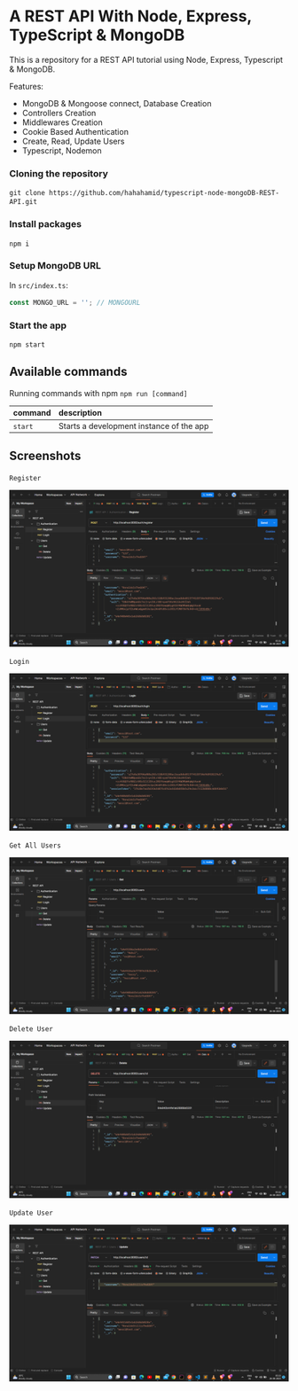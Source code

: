 # A REST API With Node, Express, TypeScript & MongoDB


This is a repository for a REST API tutorial using Node, Express, Typescript & MongoDB.


Features:

- MongoDB & Mongoose connect, Database Creation
- Controllers Creation
- Middlewares Creation
- Cookie Based Authentication
- Create, Read, Update Users 
- Typescript, Nodemon 

### Cloning the repository

```shell
git clone https://github.com/hahahamid/typescript-node-mongoDB-REST-API.git
```

### Install packages

```shell
npm i
```

### Setup MongoDB URL

In `src/index.ts`:

```js
const MONGO_URL = ''; // MONGOURL
```

### Start the app

```shell
npm start
```

## Available commands

Running commands with npm `npm run [command]`

| command         | description                              |
| :-------------- | :--------------------------------------- |
| `start`         | Starts a development instance of the app |



## Screenshots


`Register` 


![Alt text](screenshots/register.png)


`Login` 


![Alt text](screenshots/login.png)


`Get All Users` 


![Alt text](screenshots/getusers.png)


`Delete User` 


![Alt text](screenshots/delete.png)


`Update User` 


![Alt text](screenshots/update.png)




